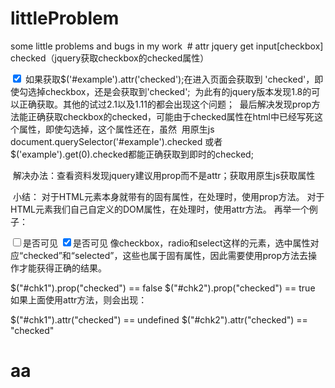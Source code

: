 # littleProblem
some little problems and bugs in my work
  # attr
  jquery get input[checkbox] checked（jquery获取checkbox的checked属性）

  <input id='example' type='checkbox' checked='checked' />
  如果获取$('#example').attr('checked');在进入页面会获取到 'checked'，即使勾选掉checkbox，还是会获取到'checked';
  为此有的jquery版本发现1.8的可以正确获取。其他的试过2.1以及1.11的都会出现这个问题；
  最后解决发现prop方法能正确获取checkbox的checked，可能由于checked属性在html中已经写死这个属性，即使勾选掉，这个属性还在，虽然
  用原生js document.querySelector('#example').checked 或者$('example').get(0).checked都能正确获取到即时的checked;
  
  
  解决办法：查看资料发现jquery建议用prop而不是attr；获取用原生js获取属性
  
  小结：
  对于HTML元素本身就带有的固有属性，在处理时，使用prop方法。
  对于HTML元素我们自己自定义的DOM属性，在处理时，使用attr方法。
  再举一个例子：

  <input id="chk1" type="checkbox" />是否可见
  <input id="chk2" type="checkbox" checked="checked" />是否可见
  像checkbox，radio和select这样的元素，选中属性对应“checked”和“selected”，这些也属于固有属性，因此需要使用prop方法去操作才能获得正确的结果。

  $("#chk1").prop("checked") == false
  $("#chk2").prop("checked") == true
  如果上面使用attr方法，则会出现：

  $("#chk1").attr("checked") == undefined
  $("#chk2").attr("checked") == "checked"
  
  # aa
